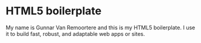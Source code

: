 # HTML5 boilerplate
My name is Gunnar Van Remoortere and this is my HTML5 boilerplate. I use it to build fast, robust, and adaptable
web apps or sites.
